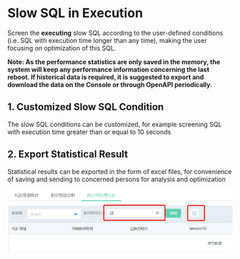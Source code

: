 # Slow SQL in Execution
Screen the **executing** slow SQL according to the user-defined conditions (i.e. SQL with execution time longer than any time), making the user focusing on optimization of this SQL.


**Note: As the performance statistics are only saved in the memory, the system will keep any performance information concerning the last reboot. If historical data is required, it is suggested to export and download the data on the Console or through OpenAPI periodically.**

## 1. Customized Slow SQL Condition
The slow SQL conditions can be customized, for example screening SQL with execution time greater than or equal to 10 seconds

## 2. Export Statistical Result
Statistical results can be exported in the form of excel files, for convenience of saving and sending to concerned persons for analysis and optimization

![慢SQL](../../../../../image/RDS/Active-Slow-SQL-1.png)
